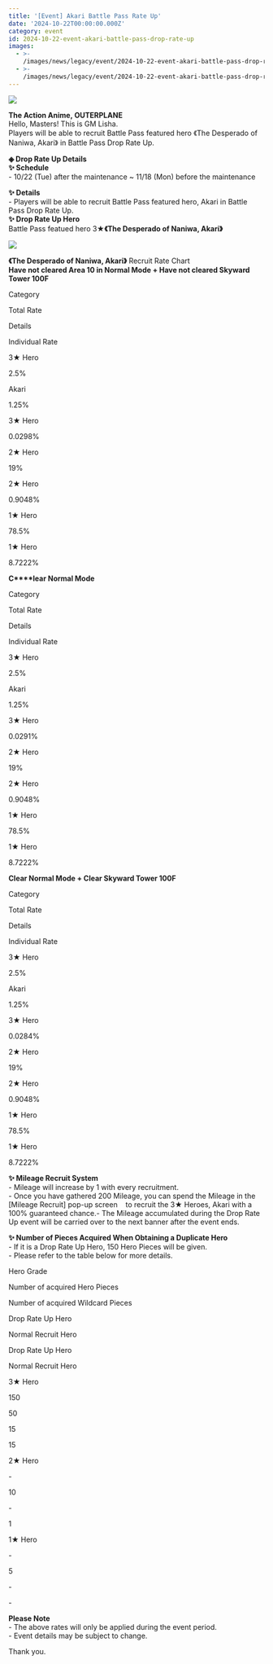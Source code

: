 ```yaml
---
title: '[Event] Akari Battle Pass Rate Up'
date: '2024-10-22T00:00:00.000Z'
category: event
id: 2024-10-22-event-akari-battle-pass-drop-rate-up
images:
  - >-
    /images/news/legacy/event/2024-10-22-event-akari-battle-pass-drop-rate-up/6c68b153056d42d69a89238700b0d38e.webp
  - >-
    /images/news/legacy/event/2024-10-22-event-akari-battle-pass-drop-rate-up/a50b5cf574a14089aa9251d1c0073711.webp
---
```


![](/images/news/legacy/event/2024-10-22-event-akari-battle-pass-drop-rate-up/6c68b153056d42d69a89238700b0d38e.webp)

**The Action Anime, OUTERPLANE**  
Hello, Masters! This is GM Lisha.  
Players will be able to recruit Battle Pass featured hero 《The Desperado of Naniwa, Akari》 in Battle Pass Drop Rate Up. 

  
**◈ Drop Rate Up Details**  
**✨ Schedule**  
\- 10/22 (Tue) after the maintenance ~ 11/18 (Mon) before the maintenance

  
**✨ Details**  
\- Players will be able to recruit Battle Pass featured hero, Akari in Battle Pass Drop Rate Up.   
**✨ Drop Rate Up Hero**  
Battle Pass featued hero 3★**《The Desperado of Naniwa, Akari》**

![](/images/news/legacy/event/2024-10-22-event-akari-battle-pass-drop-rate-up/a50b5cf574a14089aa9251d1c0073711.webp)  

**《The Desperado of Naniwa, Akari》** Recruit Rate Chart  
**Have not cleared Area 10 in Normal Mode + Have not cleared Skyward Tower 100F**   

Category

Total Rate

Details

Individual Rate

3★ Hero

2.5%

Akari  

1.25%

3★ Hero

0.0298%  

2★ Hero

19%

2★ Hero

0.9048%  

1★ Hero

78.5%

1★ Hero

8.7222%  

  
**C****lear Normal Mode** 

Category

Total Rate

Details

Individual Rate

3★ Hero

2.5%

Akari  

1.25%  

3★ Hero

0.0291%  

2★ Hero

19%

2★ Hero

0.9048%  

1★ Hero

78.5%

1★ Hero

8.7222%  

****Clear Normal Mode + Clear Skyward Tower 100F****   

Category

Total Rate

Details

Individual Rate

3★ Hero

2.5%

Akari  

1.25%

3★ Hero

0.0284%  

2★ Hero

19%

2★ Hero

0.9048%

1★ Hero

78.5%

1★ Hero

8.7222%  

**✨ Mileage Recruit System**  
\- Mileage will increase by 1 with every recruitment.  
\- Once you have gathered 200 Mileage, you can spend the Mileage in the \[Mileage Recruit\] pop-up screen    to recruit the 3★ Heroes, Akari with a 100% guaranteed chance.- The Mileage accumulated during the Drop Rate Up event will be carried over to the next banner after the event ends.

**✨ Number of Pieces Acquired When Obtaining a Duplicate Hero**  
\- If it is a Drop Rate Up Hero, 150 Hero Pieces will be given.  
\- Please refer to the table below for more details. 

Hero Grade

Number of acquired Hero Pieces

Number of acquired Wildcard Pieces

Drop Rate Up Hero

Normal Recruit Hero

Drop Rate Up Hero

Normal Recruit Hero

3★ Hero

150

50

15

15

2★ Hero

\-

10

\-

1

1★ Hero

\-

5

\-

\-

**Please Note**  
\- The above rates will only be applied during the event period.  
\- Event details may be subject to change.

Thank you.
